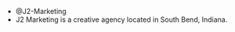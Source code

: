 - @J2-Marketing
- J2 Marketing is a creative agency located in South Bend, Indiana. 

<!---
J2-Marketing/J2-Marketing is a ✨ special ✨ repository because its `README.md` (this file) appears on your GitHub profile.
You can click the Preview link to take a look at your changes.
--->

